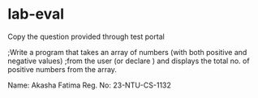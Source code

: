 # lab-eval


Copy the question provided through test portal

;Write a program that takes an array of numbers (with both positive and negative values) 
;from the user (or declare ) and displays the total no. of  positive numbers from the array.


Name: Akasha Fatima
Reg. No: 23-NTU-CS-1132
